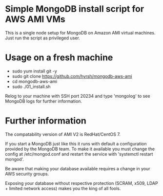 # Simple MongoDB install script for AWS AMI VMs

This is a single node setup for MongoDB on Amazon AMI virtual machines. Just run the script as privileged user.

# Usage on a fresh machine

- sudo yum install git -y
- sudo git clone https://github.com/hyrsh/mongodb-aws-ami
- cd mongodb-aws-ami
- sudo ./01_install.sh

Relog to your machine with SSH port 20234 and type 'mongolog' to see MongoDB logs for further information.

# Further information

The compatability version of AMI V2 is RedHat/CentOS 7.

If you start a MongoDB just like this it runs with default a configuration provided by the MongoDB team. To make it available you must change the config at /etc/mongod.conf and restart the service with 'systemctl restart mongod'.

Be aware that making your database available requires a change in your AWS security groups.

Exposing your database without respective protection (SCRAM, x509, LDAP + limited network access) makes you the king of all fools.
